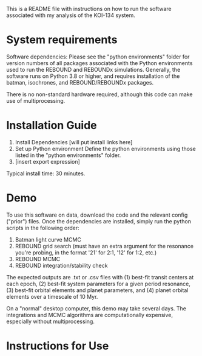 This is a README file with instructions on how to run the software associated with my analysis of the KOI-134 system.

# System requirements
Software dependencies: Please see the "python environments" folder for version numbers of all packages associated with the Python environments used to run the REBOUND and REBOUNDx simulations. Generally, the software runs on Python 3.8 or higher, and requires installation of the batman, isochrones, and REBOUND/REBOUNDx packages.

There is no non-standard hardware required, although this code can make use of multiprocessing.

# Installation Guide
1. Install Dependencies
   [will put install links here]
2. Set up Python environment
   Define the python environments using those listed in the "python environments" folder.
3. [insert export expression]

Typical install time: 30 minutes.

# Demo
To use this software on data, download the code and the relevant config ("prior") files. Once the dependencies are installed, simply run the python scripts in the following order:
  1. Batman light curve MCMC
  2. REBOUND grid search (must have an extra argument for the resonance you're probing, in the format '21' for 2:1, '12' for 1:2, etc.)
  3. REBOUND MCMC
  4. REBOUND integration/stability check

The expected outputs are .txt or .csv files with (1) best-fit transit centers at each epoch, (2) best-fit system parameters for a given period resonance, (3) best-fit orbital elements and planet parameters, and (4) planet orbital elements over a timescale of 10 Myr.

On a "normal" desktop computer, this demo may take several days. The integrations and MCMC algorithms are computationally expensive, especially without multiprocessing.

# Instructions for Use
